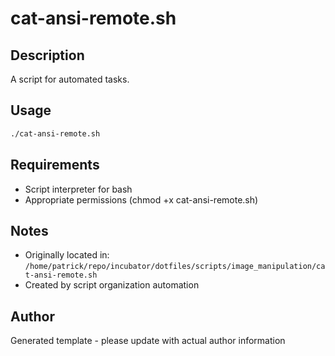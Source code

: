 # cat-ansi-remote.sh

## Description
A script for automated tasks.

## Usage
```bash
./cat-ansi-remote.sh
```

## Requirements
- Script interpreter for bash
- Appropriate permissions (chmod +x cat-ansi-remote.sh)

## Notes
- Originally located in: `/home/patrick/repo/incubator/dotfiles/scripts/image_manipulation/cat-ansi-remote.sh`
- Created by script organization automation

## Author
Generated template - please update with actual author information
